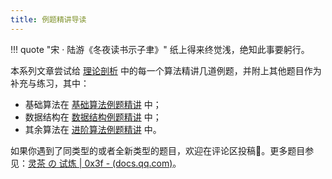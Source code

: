 ```yaml
---
title: 例题精讲导读
---
```


!!! quote "宋 · 陆游《冬夜读书示子聿》"
    纸上得来终觉浅，绝知此事要躬行。

本系列文章尝试给 [理论剖析](../theory/index.md) 中的每一个算法精讲几道例题，并附上其他题目作为补充与练习，其中：

- 基础算法在 [基础算法例题精讲](./examples-basic-algo.md) 中；
- 数据结构在 [数据结构例题精讲](./examples-ds.md) 中；
- 其余算法在 [进阶算法例题精讲](./examples-advanced-algo.md) 中。

如果你遇到了同类型的或者全新类型的题目，欢迎在评论区投稿🤗。更多题目参见：[灵茶 の 试炼 | 0x3f - (docs.qq.com)](https://docs.qq.com/sheet/DWGFoRGVZRmxNaXFz?tab=BB08J2)。
